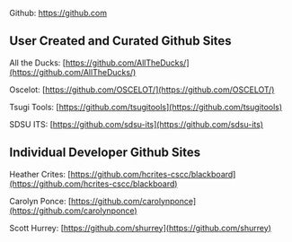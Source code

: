 Github: https://github.com

## User Created and Curated Github Sites

All the Ducks: [https://github.com/AllTheDucks/](https://github.com/AllTheDucks/)

Oscelot: [https://github.com/OSCELOT/](https://github.com/OSCELOT/)

Tsugi Tools: [https://github.com/tsugitools](https://github.com/tsugitools)

SDSU ITS: [https://github.com/sdsu-its](https://github.com/sdsu-its)

## Individual Developer Github Sites

Heather Crites: [https://github.com/hcrites-cscc/blackboard](https://github.com/hcrites-cscc/blackboard)

Carolyn Ponce: [https://github.com/carolynponce](https://github.com/carolynponce)

Scott Hurrey: [https://github.com/shurrey](https://github.com/shurrey)

